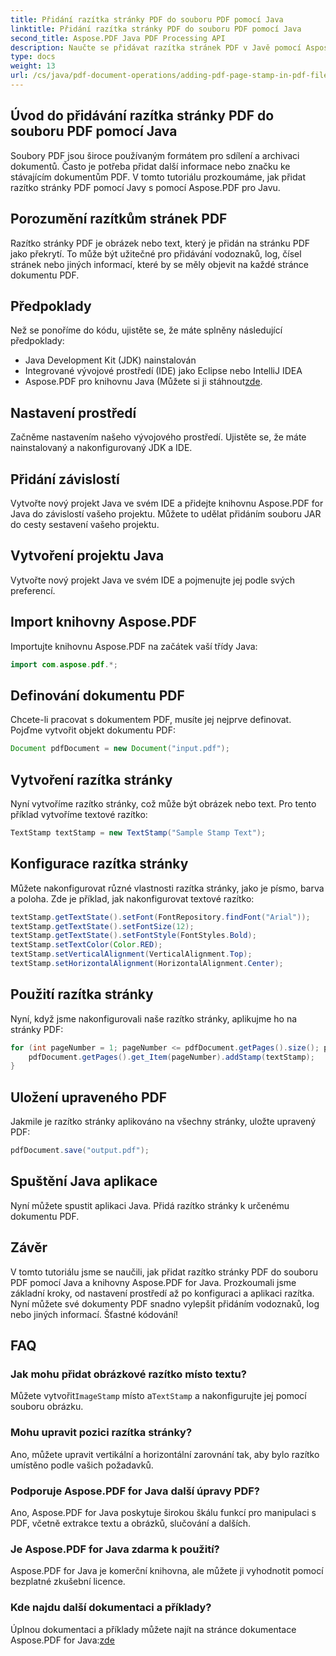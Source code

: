 ```yaml
---
title: Přidání razítka stránky PDF do souboru PDF pomocí Java
linktitle: Přidání razítka stránky PDF do souboru PDF pomocí Java
second_title: Aspose.PDF Java PDF Processing API
description: Naučte se přidávat razítka stránek PDF v Javě pomocí Aspose.PDF. Tento podrobný průvodce vám ukáže, jak snadno přizpůsobit razítka pro vaše dokumenty PDF.
type: docs
weight: 13
url: /cs/java/pdf-document-operations/adding-pdf-page-stamp-in-pdf-file-using-java/
---
```


## Úvod do přidávání razítka stránky PDF do souboru PDF pomocí Java

Soubory PDF jsou široce používaným formátem pro sdílení a archivaci dokumentů. Často je potřeba přidat další informace nebo značku ke stávajícím dokumentům PDF. V tomto tutoriálu prozkoumáme, jak přidat razítko stránky PDF pomocí Javy s pomocí Aspose.PDF pro Javu.

## Porozumění razítkům stránek PDF

Razítko stránky PDF je obrázek nebo text, který je přidán na stránku PDF jako překrytí. To může být užitečné pro přidávání vodoznaků, log, čísel stránek nebo jiných informací, které by se měly objevit na každé stránce dokumentu PDF.

## Předpoklady

Než se ponoříme do kódu, ujistěte se, že máte splněny následující předpoklady:

- Java Development Kit (JDK) nainstalován
- Integrované vývojové prostředí (IDE) jako Eclipse nebo IntelliJ IDEA
-  Aspose.PDF pro knihovnu Java (Můžete si ji stáhnout[zde](https://releases.aspose.com/pdf/java/).

## Nastavení prostředí

Začněme nastavením našeho vývojového prostředí. Ujistěte se, že máte nainstalovaný a nakonfigurovaný JDK a IDE.

## Přidání závislostí

Vytvořte nový projekt Java ve svém IDE a přidejte knihovnu Aspose.PDF for Java do závislostí vašeho projektu. Můžete to udělat přidáním souboru JAR do cesty sestavení vašeho projektu.

## Vytvoření projektu Java

Vytvořte nový projekt Java ve svém IDE a pojmenujte jej podle svých preferencí.

## Import knihovny Aspose.PDF

Importujte knihovnu Aspose.PDF na začátek vaší třídy Java:

```java
import com.aspose.pdf.*;
```

## Definování dokumentu PDF

Chcete-li pracovat s dokumentem PDF, musíte jej nejprve definovat. Pojďme vytvořit objekt dokumentu PDF:

```java
Document pdfDocument = new Document("input.pdf");
```

## Vytvoření razítka stránky

Nyní vytvoříme razítko stránky, což může být obrázek nebo text. Pro tento příklad vytvoříme textové razítko:

```java
TextStamp textStamp = new TextStamp("Sample Stamp Text");
```

## Konfigurace razítka stránky

Můžete nakonfigurovat různé vlastnosti razítka stránky, jako je písmo, barva a poloha. Zde je příklad, jak nakonfigurovat textové razítko:

```java
textStamp.getTextState().setFont(FontRepository.findFont("Arial"));
textStamp.getTextState().setFontSize(12);
textStamp.getTextState().setFontStyle(FontStyles.Bold);
textStamp.setTextColor(Color.RED);
textStamp.setVerticalAlignment(VerticalAlignment.Top);
textStamp.setHorizontalAlignment(HorizontalAlignment.Center);
```

## Použití razítka stránky

Nyní, když jsme nakonfigurovali naše razítko stránky, aplikujme ho na stránky PDF:

```java
for (int pageNumber = 1; pageNumber <= pdfDocument.getPages().size(); pageNumber++) {
    pdfDocument.getPages().get_Item(pageNumber).addStamp(textStamp);
}
```

## Uložení upraveného PDF

Jakmile je razítko stránky aplikováno na všechny stránky, uložte upravený PDF:

```java
pdfDocument.save("output.pdf");
```

## Spuštění Java aplikace

Nyní můžete spustit aplikaci Java. Přidá razítko stránky k určenému dokumentu PDF.

## Závěr

V tomto tutoriálu jsme se naučili, jak přidat razítko stránky PDF do souboru PDF pomocí Java a knihovny Aspose.PDF for Java. Prozkoumali jsme základní kroky, od nastavení prostředí až po konfiguraci a aplikaci razítka. Nyní můžete své dokumenty PDF snadno vylepšit přidáním vodoznaků, log nebo jiných informací. Šťastné kódování!

## FAQ

### Jak mohu přidat obrázkové razítko místo textu?

 Můžete vytvořit`ImageStamp` místo a`TextStamp` a nakonfigurujte jej pomocí souboru obrázku.

### Mohu upravit pozici razítka stránky?

Ano, můžete upravit vertikální a horizontální zarovnání tak, aby bylo razítko umístěno podle vašich požadavků.

### Podporuje Aspose.PDF for Java další úpravy PDF?

Ano, Aspose.PDF for Java poskytuje širokou škálu funkcí pro manipulaci s PDF, včetně extrakce textu a obrázků, slučování a dalších.

### Je Aspose.PDF for Java zdarma k použití?

Aspose.PDF for Java je komerční knihovna, ale můžete ji vyhodnotit pomocí bezplatné zkušební licence.

### Kde najdu další dokumentaci a příklady?

 Úplnou dokumentaci a příklady můžete najít na stránce dokumentace Aspose.PDF for Java:[zde](https://reference.aspose.com/pdf/java/)
